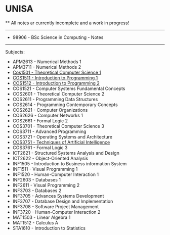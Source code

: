 # UNISA

\*\* All notes ar currently incomplete and a work in progress!

---

- 98906 - BSc Science in Computing - Notes

---

Subjects:

- APM2613 - Numerical Methods 1
- APM3711 - Numerical Methods 2
- [Cos1501 - Theoretical Computer Science 1](Subjects/COS1501%20-%20Theoretical%20Computer%20Science%20I/README.md)
- [COS1511 - Introduction to Programming 1](Subjects/COS1511%20-%20Introduction%20to%20Programming%20I/README.md)
- [COS1512 - Introduction to Programming 2](Subjects/COS1512%20-%20Introduction%20to%20Programming%202/README.md)
- COS1521 - Computer Systems Fundamental Concepts
- COS2601 - Theoretical Computer Science 2
- COS2611 - Programming Data Structures
- COS2614 - Programming Contemporary Concepts
- COS2621 - Computer Organizations
- COS2626 - Computer Networks 1
- COS2661 - Formal Logic 2
- COS3701 - Theoretical Computer Science 3
- COS3711 - Advanced Programming
- COS3721 - Operating Systems and Architecture
- [COS3751 - Techniques of Artificial Intelligence](Subjects/COS3751%20-%20Techniques%20of%20Artificial%20Intelligence/README.md)
- COS3761 - Formal Logic 3
- ICT2621 - Structured Systems Analysis and Design
- ICT2622 - Object-Oriented Analysis
- INF1505 - Introduction to Business information System
- INF1511 - Visual Programming 1
- INF1520 - Human-Computer Interaction 1
- INF2603 - Databases 1
- INF2611 - Visual Programming 2
- INF3703 - Databases 2
- INF3705 - Advances Systems Development
- INF3707 - Database Design and Implementation
- INF3708 - Software Project Management
- INF3720 - Human-Computer Interaction 2
- MAT1503 - Linear Algebra 1
- MAT1512 - Calculus A
- STA1610 - Introduction to Statistics
